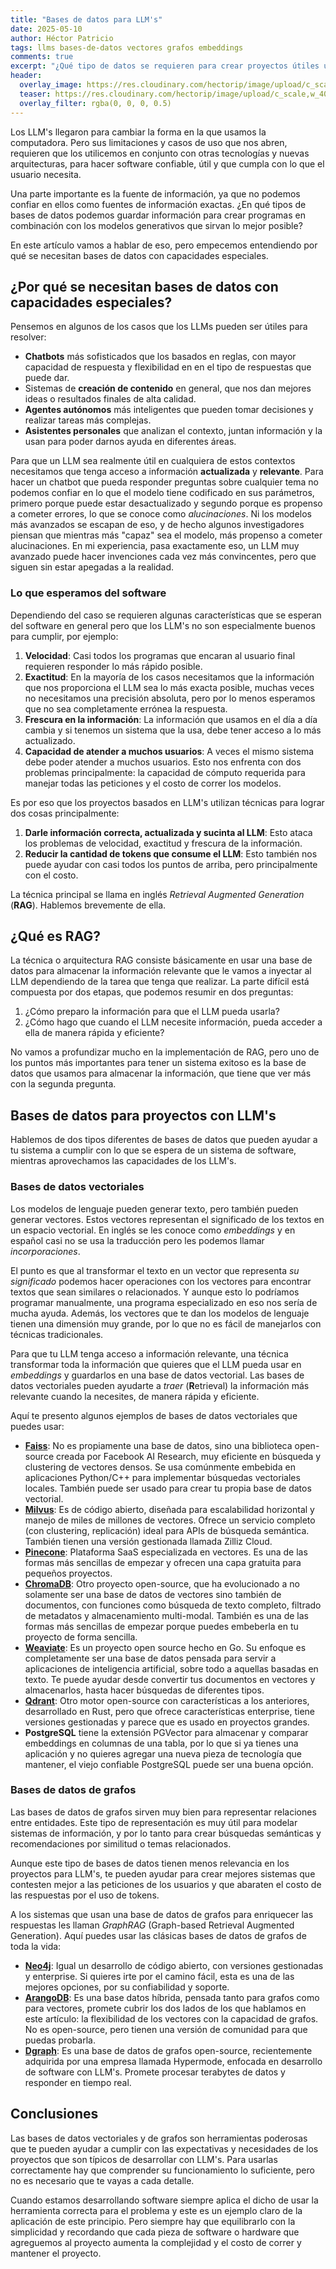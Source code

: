 ```yaml
---
title: "Bases de datos para LLM's"
date: 2025-05-10
author: Héctor Patricio
tags: llms bases-de-datos vectores grafos embeddings
comments: true
excerpt: "¿Qué tipo de datos se requieren para crear proyectos útiles usando LLM's? En este artículo lo veremos."
header:
  overlay_image: https://res.cloudinary.com/hectorip/image/upload/c_scale,w_1400/v1742691554/chen-zy-ccr9dAWi0hw-unsplash_omykun.jpg
  teaser: https://res.cloudinary.com/hectorip/image/upload/c_scale,w_400/v1742691554/chen-zy-ccr9dAWi0hw-unsplash_omykun.jpg
  overlay_filter: rgba(0, 0, 0, 0.5)
---
```


Los LLM's llegaron para cambiar la forma en la que usamos la computadora.
Pero sus limitaciones y casos de uso que nos abren, requieren que los
utilicemos en conjunto con otras tecnologías y nuevas arquitecturas, para
hacer software confiable, útil y que cumpla con lo que el usuario necesita.

Una parte importante es la fuente de información, ya que no podemos confiar en
ellos como fuentes de información exactas. ¿En qué tipos de bases de
datos podemos guardar información para crear programas en combinación con
los modelos generativos que sirvan lo mejor posible?

En este artículo vamos a hablar de eso, pero empecemos entendiendo por qué
se necesitan bases de datos con capacidades especiales.

## ¿Por qué se necesitan bases de datos con capacidades especiales?

Pensemos en algunos de los casos que los LLMs pueden ser útiles para resolver:

- **Chatbots** más sofisticados que los basados en reglas, con mayor capacidad de respuesta y flexibilidad en
en el tipo de respuestas que puede dar.
- Sistemas de **creación de contenido** en general, que nos dan mejores ideas
o resultados finales de alta calidad.
- **Agentes autónomos** más inteligentes que pueden tomar decisiones y realizar
tareas más complejas.
- **Asistentes personales** que analizan el contexto, juntan información y la
usan para poder darnos ayuda en diferentes áreas.

Para que un LLM sea realmente útil en cualquiera de estos contextos
necesitamos que tenga acceso a información **actualizada** y **relevante**.
Para hacer un chatbot que pueda responder preguntas sobre cualquier tema
no podemos confiar en lo que el modelo tiene codificado en sus parámetros, primero
porque puede estar desactualizado y segundo porque es propenso a cometer errores,
lo que se conoce como _alucinaciones_. Ni los modelos más avanzados se
escapan de eso, y de hecho algunos investigadores piensan que mientras
más "capaz" sea el modelo, más propenso a cometer alucinaciones. En mi experiencia,
pasa exactamente eso, un LLM muy avanzado puede hacer invenciones cada vez más
convincentes, pero que siguen sin estar apegadas a la realidad.

### Lo que esperamos del software

Dependiendo del caso se requieren algunas características que se esperan del software
en general pero que los LLM's no son especialmente buenos para cumplir, por ejemplo:

1. **Velocidad**: Casi todos los programas que encaran al usuario final requieren responder lo
más rápido posible.
2. **Exactitud**: En la mayoría de los casos necesitamos que la información que nos proporciona
el LLM sea lo más exacta posible, muchas veces no necesitamos una precisión absoluta, pero por lo
menos esperamos que no sea completamente errónea la respuesta.
3. **Frescura en la información**: La información que usamos en el día a día cambia y si tenemos
un sistema que la usa, debe tener acceso a lo más actualizado.
4. **Capacidad de atender a muchos usuarios**: A veces el mismo sistema debe poder atender
a muchos usuarios. Esto nos enfrenta con dos problemas principalmente: la capacidad de cómputo
requerida para manejar todas las peticiones y el costo de correr los modelos.

Es por eso que los proyectos basados en LLM's utilizan técnicas para lograr dos cosas principalmente:

1. **Darle información correcta, actualizada y sucinta al LLM**: Esto ataca los problemas de velocidad,
exactitud y frescura de la información.
2. **Reducir la cantidad de tokens que consume el LLM**: Esto también nos puede ayudar con casi
todos los puntos de arriba, pero principalmente con el costo.

La técnica principal se llama en inglés _Retrieval Augmented Generation_ (**RAG**). Hablemos brevemente de ella.

## ¿Qué es RAG?

La técnica o arquitectura RAG consiste básicamente en usar una base de datos para almacenar
la información relevante que le vamos a inyectar al LLM dependiendo de la tarea que
tenga que realizar. La parte difícil está compuesta por dos etapas, que podemos resumir en dos preguntas:

1. ¿Cómo preparo la información para que el LLM pueda usarla?
2. ¿Cómo hago que cuando el LLM necesite información, pueda acceder a ella de manera rápida y eficiente?

No vamos a profundizar mucho en la implementación de RAG, pero uno de los puntos
más importantes para tener un sistema exitoso es la base de datos que usamos para
almacenar la información, que tiene que ver más con la segunda pregunta.

## Bases de datos para proyectos con LLM's

Hablemos de dos tipos diferentes de bases de datos que pueden ayudar a tu sistema a cumplir con
lo que se espera de un sistema de software, mientras aprovechamos las capacidades de los LLM's.

### Bases de datos vectoriales

Los modelos de lenguaje pueden generar texto, pero también pueden generar vectores. Estos vectores
representan el significado de los textos en un espacio vectorial. En inglés se les conoce como
_embeddings_ y en español casi no se usa la traducción pero les podemos llamar _incorporaciones_.

El punto es que al transformar el texto en un vector que representa _su significado_ podemos
hacer operaciones con los vectores para encontrar textos que sean similares o relacionados.
Y aunque esto lo podríamos programar manualmente, una programa especializado en eso nos sería
de mucha ayuda. Además, los vectores que te dan los modelos de lenguaje tienen una dimensión
muy grande, por lo que no es fácil de manejarlos con técnicas tradicionales.

Para que tu LLM tenga acceso a información relevante, una técnica transformar toda la información
que quieres que el LLM pueda usar en _embeddings_ y guardarlos en una base de datos vectorial.
Las bases de datos vectoriales pueden ayudarte a _traer_ (**R**etrieval) la información más
relevante cuando la necesites, de manera rápida y eficiente.

Aquí te presento algunos ejemplos de bases de datos vectoriales que puedes usar:

- **[Faiss](https://github.com/facebookresearch/faiss)**: No es propiamente una base de datos, sino una
biblioteca open-source creada por Facebook AI Research, muy eficiente en búsqueda
y clustering de vectores densos. Se usa comúnmente embebida en aplicaciones Python/C++ para
implementar búsquedas vectoriales locales. También puede ser usado para crear tu propia base
de datos vectorial.
- **[Milvus](https://milvus.io/)**: Es de código abierto, diseñada para escalabilidad horizontal
y manejo de miles de millones de vectores. Ofrece un servicio completo (con clustering, replicación) ideal
para APIs de búsqueda semántica. También tienen una versión gestionada llamada Zilliz Cloud.
- **[Pinecone](https://www.pinecone.io/)**: Plataforma SaaS especializada en vectores. Es una de las formas
más sencillas de empezar y ofrecen una capa gratuita para pequeños proyectos.
- **[ChromaDB](https://www.chromadb.dev/)**: Otro proyecto open-source, que ha evolucionado a no solamente
ser una base de datos de vectores sino también de documentos, con funciones como búsqueda de texto completo,
filtrado de metadatos y almacenamiento multi-modal. También es una de las formas más sencillas de empezar
porque puedes embeberla en tu proyecto de forma sencilla.
- **[Weaviate](https://weaviate.io/)**: Es un proyecto open source hecho en Go. Su enfoque es completamente
ser una base de datos pensada para servir a aplicaciones de inteligencia artificial, sobre todo a
aquellas basadas en texto. Te puede ayudar desde convertir tus documentos en vectores y almacenarlos,
hasta hacer búsquedas de diferentes tipos.
- **[Qdrant](https://qdrant.tech/)**: Otro motor open-source con características a los anteriores, desarrollado
en Rust, pero que ofrece características enterprise, tiene versiones gestionadas y parece que es
usado en proyectos grandes.
- **PostgreSQL** tiene la extensión PGVector para almacenar y comparar embeddings en columnas de una tabla, por
lo que si ya tienes una aplicación y no quieres agregar una nueva pieza de tecnología que mantener,
el viejo confiable PostgreSQL puede ser una buena opción.

### Bases de datos de grafos

Las bases de datos de grafos sirven muy bien para representar relaciones entre entidades.
Este tipo de representación es muy útil para modelar sistemas de información, y por lo tanto
para crear búsquedas semánticas y recomendaciones por similitud o temas relacionados.

Aunque este tipo de bases de datos tienen menos relevancia en los proyectos para LLM's,
te pueden ayudar para crear mejores sistemas que contesten mejor a las peticiones de los
usuarios y que abaraten el costo de las respuestas por el uso de tokens.

A los sistemas que usan una base de datos de grafos para enriquecer las respuestas les llaman
_GraphRAG_ (Graph-based Retrieval Augmented Generation). Aquí puedes usar las clásicas bases de datos
de grafos de toda la vida:

- **[Neo4j](https://neo4j.com/)**: Igual un desarrollo de código abierto, con versiones gestionadas y
enterprise. Si quieres irte por el camino fácil, esta es una de las mejores opciones, por su
confiabilidad y soporte.
- **[ArangoDB](https://www.arangodb.com/)**: Es una base datos híbrida, pensada tanto para grafos
como para vectores, promete cubrir los dos lados de los que hablamos en este artículo: la flexibilidad
de los vectores con la capacidad de grafos. No es open-source, pero tienen una versión de comunidad
para que puedas probarla.
- **[Dgraph](https://dgraph.io/)**: Es una base de datos de grafos open-source, recientemente adquirida
por una empresa llamada Hypermode, enfocada en desarrollo de software con LLM's. Promete procesar
terabytes de datos y responder en tiempo real.

## Conclusiones

Las bases de datos vectoriales y de grafos son herramientas poderosas que
te pueden ayudar a cumplir con las expectativas y necesidades de los proyectos
que son típicos de desarrollar con LLM's. Para usarlas correctamente hay que
comprender su funcionamiento lo suficiente, pero no es necesario que te
vayas a cada detalle.

Cuando estamos desarrollando software siempre aplica el dicho de usar la herramienta
correcta para el problema y este es un ejemplo claro de la aplicación de este principio.
Pero siempre hay que equilibrarlo con la simplicidad y recordando que cada pieza de
software o hardware que agreguemos al proyecto aumenta la complejidad y el costo
de correr y mantener el proyecto.
